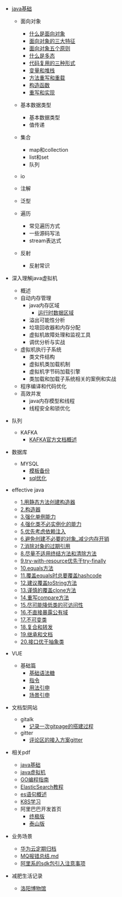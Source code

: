 

* [java基础](/java/java基础/java基础.md)

    * 面向对象
      * [什么是面向对象](/java/java基础/什么是面向对象.md)
      * [面向对象的三大特征](/java/java基础/面向对象的三大特征.md)
      * [面向对象五个原则](/java/java基础/面向对象五个原则.md)
      * [什么是多态](/java/java基础/什么是多态.md)
      * [代码复用的三种形式](/java/java基础/代码复用的三种形式.md)
      * [变量和堆栈](/java/java基础/变量和堆栈.md)
      * [方法重写和重载](/java/java基础/方法重写和重载.md)
      * [构造函数](/java/java基础/构造函数.md)
      * [重写和实现](/java/java基础/重写和实现.md)
    * 基本数据类型
      * 基本数据类型
      * 值传递
    * 集合
      * map和collection
      * list和set
      * 队列
    * io
    * 注解
    * 泛型

    * 遍历
      * 常见遍历方式
      * 一些源码写法
      * stream表达式
    * 反射
      * 反射常识
* 深入理解java虚拟机
    * 概述
    * 自动内存管理
        * java内存区域
          * [运行时数据区域](/java/深入理解java虚拟机/运行时数据区域.md)
        * 溢出可能性分析
        * 垃圾回收器和内存分配
        * 虚拟机故障处理和监视工具
        * 调优分析与实战
    * 虚拟机执行子系统
        * 类文件结构
        * 虚拟机类加载机制
        * 虚拟机字节码加载引擎
        * 类加载和加载子系统相关的案例和实战
    * 程序编译和代码优化
    * 高效并发
        * java内存模型和线程
        * 线程安全和锁优化
* 队列
    * KAFKA
      * [KAFKA官方文档概述](/java/队列/kafka.md)    
* 数据库
    * MYSQL
        * [模板备份](/sql/常用sql模板备份.md)
        * [sql优化](/sql/高级MySql_sql优化_司晓杰.md)
* effective java
  * [1.用静态方法创建构造器](/java/effective_java/1.用静态方法创建构造器.md)
  * [2.构造器](/java/effective_java/2.存在更多参数时推荐使用构造器builder.md)
  * [3.强化单例能力](/java/effective_java/3.强化单例能力.md)
  * [4.强化类不必实例化的能力](/java/effective_java/4.强化类不必实例化的能力.md)
  * [5.优先考虑依赖注入](/java/effective_java/5.优先考虑依赖注入.md)
  * [6.避免创建不必要的对象_减少内存开销](/java/effective_java/6.避免创建不必要的对象_减少内存开销.md)
  * [7.消除对象的过期引用](/java/effective_java/7.消除对象的过期引用.md)
  * [8.尽量不适用终结方法和清除方法](/java/effective_java/8.尽量不适用终结方法和清除方法.md)
  * [9.try-with-resource优先于try-finally](/java/effective_java/9.try-with-resource优先于try-finally.md)
  * [10.equals方法](/java/effective_java/10.equals方法.md)
  * [11.覆盖equals时总要覆盖hashcode](/java/effective_java/11.覆盖equals时总要覆盖hashcode.md)
  * [12.建议覆盖toString方法](/java/effective_java/12.建议覆盖toString方法.md)
  * [13.谨慎的覆盖clone方法](/java/effective_java/13.谨慎的覆盖clone方法.md)
  * [14.重写compare方法](/java/effective_java/14.重写compare方法.md)
  * [15.尽可能降低类的可访问性](/java/effective_java/15.尽可能降低类的可访问性.md)
  * [16.不直接暴露公有域](/java/effective_java/16.不直接暴露公有域.md)
  * [17.不可变类](/java/effective_java/17.不可变类.md)
  * [18.复合和转发](/java/effective_java/18.复合和转发.md)
  * [19.继承和文档](/java/effective_java/19.继承和文档.md)
  * [20.接口优于抽象类](/java/effective_java/20.接口优于抽象类.md)
* VUE
    * 基础篇
        * [基础语法糖](/vue/VUE基本语法糖.md)
        * [指令](/vue/VUE指令.md)
        * [用法引申](/vue/VUE取值用法引申.md)
        * [场景引申](/vue/VUE功能场景总结.md)
* <color>文档型网站</color>
  * gitalk
    * [记录一次gitpage的搭建过程](/docs/记录一次gitPage的搭建过程.md)
  * gitter
    * [评论区的接入方案gitter](/docs/gitter接入.md)
* 相关pdf
  * [java基础](/java/pdf/基础-蒋文明笔记.md)
  * [java虚拟机](/java/pdf/基础-Java虚拟机第二版.md)
  * [GO编程指南](/java/pdf/GO_Web编程.md)
  * [ElasticSearch教程](/java/pdf/ElasticSearch教程.md)  
  * [es语句概述](/java/pdf/es搜索等语句总结.md)
  * [K8S学习](/docs/K8S学习link.md)
  * 阿里巴巴开发首页
    * [终极版](/java/pdf/阿里巴巴开发手册终极版.md)
    * [泰山版](/java/pdf/阿里编程规范泰山版.md)
* 业务场景
    * [华为云定期归档](/docs/华为云归档方案.md)
    * [MQ报错总结.md](/java/业务/MQ报错总结.md)
    * [阿里系的sdk包引入注意事项](/docs/阿里系的sdk包引入注意事项.md)
* 减肥生活记录

    * [洛阳博物馆](/life/洛阳博物馆.md)            
             


